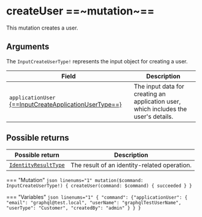 # createUser ==~mutation~==

This mutation creates a user.

## Arguments

The `InputCreateUserType!` represents the input object for creating a user.

| Field                                                  | Description                                                                                                         |
|--------------------------------------------------------|---------------------------------------------------------------------------------------------------------------------|
| `applicationUser` [{==InputCreateApplicationUserType==}](../Objects/InputCreateApplicationUserType.md) | The input data for creating an application user, which includes the user's details. |

## Possible returns

| Possible return                                          	| Description                                                       	|
|---------------------------------------------------------	|--------------------------------------------------------------------	|
| [`IdentityResultType`](../Objects/IdentityResultType.md)  | The result of an identity-related operation.                        	|


=== "Mutation"
    ```json linenums="1"
    mutation($command: InputCreateUserType!) {
      createUser(command: $command) {
        succeeded
      }
    }
    ```

=== "Variables"
    ```json linenums="1"
{
  "command": {"applicationUser": {
    "email": "graphql@test.local",
    "userName": "graphqlTestUserName",
    "userType": "Customer",
    "createdBy": "admin"
  }
 }
}
    ```
